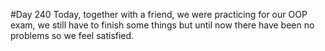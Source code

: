 #Day 240
Today, together with a friend, we were practicing for our OOP exam, we still have to finish some things but until now there have been no problems so we feel satisfied.